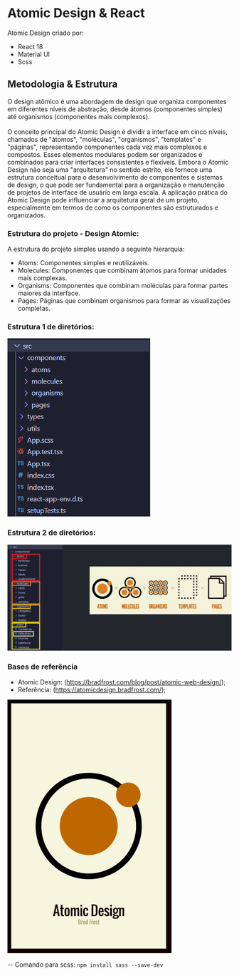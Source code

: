 # Atomic Design & React

Atomic Design criado por:
- React 18
- Material UI
- Scss

## Metodologia & Estrutura

O design atômico é uma abordagem de design que organiza componentes em diferentes níveis de abstração, desde átomos (componentes simples) até organismos (componentes mais complexos).
<br/><br/>
O conceito principal do Atomic Design é dividir a interface em cinco níveis, chamados de "átomos", "moléculas", "organismos", "templates" e "páginas", representando componentes cada vez mais complexos e compostos. Esses elementos modulares podem ser organizados e combinados para criar interfaces consistentes e flexíveis. Embora o Atomic Design não seja uma "arquitetura" no sentido estrito, ele fornece uma estrutura conceitual para o desenvolvimento de componentes e sistemas de design, o que pode ser fundamental para a organização e manutenção de projetos de interface de usuário em larga escala. A aplicação prática do Atomic Design pode influenciar a arquitetura geral de um projeto, especialmente em termos de como os componentes são estruturados e organizados.

### Estrutura do projeto - Design Atomic:

A estrutura do projeto simples usando a seguinte hierarquia:

- Atoms: Componentes simples e reutilizáveis.
- Molecules: Componentes que combinam átomos para formar unidades mais complexas.
- Organisms: Componentes que combinam moléculas para formar partes maiores da interface.
- Pages: Páginas que combinam organismos para formar as visualizações completas.

### Estrutura 1 de diretórios:

![alt text](./public/assets/2.png)

### Estrutura 2 de diretórios:

![alt text](./public/assets/3.png)

### Bases de referência
- Atomic Design: (https://bradfrost.com/blog/post/atomic-web-design/);
- Referência: (https://atomicdesign.bradfrost.com/);

![alt text](./public/assets/1.png)


-- Comando para scss: `npm install sass --save-dev`